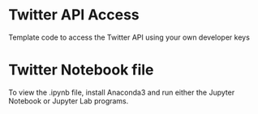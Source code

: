# Twitter API Access
Template code to access the Twitter API using your own developer keys

# Twitter Notebook file
To view the .ipynb file, install Anaconda3 and run either the Jupyter Notebook or Jupyter Lab programs.